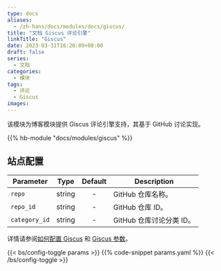 ```yaml
---
type: docs
aliases:
  - /zh-hans/docs/modules/docs/giscus/
title: "文档 Giscus 评论引擎"
linkTitle: "Giscus"
date: 2023-03-31T16:20:09+08:00
draft: false
series:
  - 文档
categories:
  - 模块
tags:
  - 评论
  - Giscus
images:
---
```


该模块为博客模块提供 Giscus 评论引擎支持，其基于 GitHub 讨论实现。

<!--more-->

{{% hb-module "docs/modules/giscus" %}}

## 站点配置

| Parameter     |  Type  | Default | Description              |
| ------------- | :----: | :-----: | ------------------------ |
| `repo`        | string |    -    | GitHub 仓库名称。        |
| `repo_id`     | string |    -    | GitHub 仓库 ID。         |
| `category_id` | string |    -    | GitHub 仓库讨论分类 ID。 |

详情请参阅[如何配置 Giscus](https://hugomods.com/en/blog/2023/05/how-to-configure-giscus/) 和 [Giscus 参数](https://hugomods.com/en/docs/comment-engines/giscus/#site-parameters)。

{{< bs/config-toggle params >}}
{{% code-snippet params.yaml %}}
{{< /bs/config-toggle >}}
